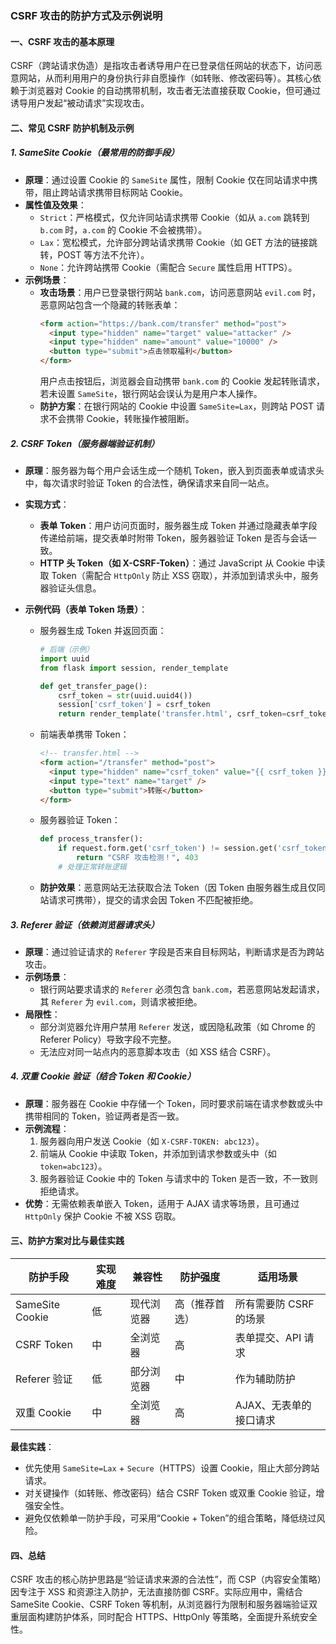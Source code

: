 ### CSRF 攻击的防护方式及示例说明

#### 一、CSRF 攻击的基本原理

CSRF（跨站请求伪造）是指攻击者诱导用户在已登录信任网站的状态下，访问恶意网站，从而利用用户的身份执行非自愿操作（如转账、修改密码等）。其核心依赖于浏览器对 Cookie 的自动携带机制，攻击者无法直接获取 Cookie，但可通过诱导用户发起“被动请求”实现攻击。

#### 二、常见 CSRF 防护机制及示例

##### 1. **SameSite Cookie（最常用的防御手段）**

- **原理**：通过设置 Cookie 的 `SameSite` 属性，限制 Cookie 仅在同站请求中携带，阻止跨站请求携带目标网站 Cookie。
- **属性值及效果**：
  - `Strict`：严格模式，仅允许同站请求携带 Cookie（如从 `a.com` 跳转到 `b.com` 时，`a.com` 的 Cookie 不会被携带）。
  - `Lax`：宽松模式，允许部分跨站请求携带 Cookie（如 GET 方法的链接跳转，POST 等方法不允许）。
  - `None`：允许跨站携带 Cookie（需配合 `Secure` 属性启用 HTTPS）。
- **示例场景**：
  - **攻击场景**：用户已登录银行网站 `bank.com`，访问恶意网站 `evil.com` 时，恶意网站包含一个隐藏的转账表单：
    ```html
    <form action="https://bank.com/transfer" method="post">
      <input type="hidden" name="target" value="attacker" />
      <input type="hidden" name="amount" value="10000" />
      <button type="submit">点击领取福利</button>
    </form>
    ```
    用户点击按钮后，浏览器会自动携带 `bank.com` 的 Cookie 发起转账请求，若未设置 `SameSite`，银行网站会误认为是用户本人操作。
  - **防护方案**：在银行网站的 Cookie 中设置 `SameSite=Lax`，则跨站 POST 请求不会携带 Cookie，转账操作被阻断。

##### 2. **CSRF Token（服务器端验证机制）**

- **原理**：服务器为每个用户会话生成一个随机 Token，嵌入到页面表单或请求头中，每次请求时验证 Token 的合法性，确保请求来自同一站点。
- **实现方式**：
  - **表单 Token**：用户访问页面时，服务器生成 Token 并通过隐藏表单字段传递给前端，提交表单时附带 Token，服务器验证 Token 是否与会话一致。
  - **HTTP 头 Token（如 X-CSRF-Token）**：通过 JavaScript 从 Cookie 中读取 Token（需配合 `HttpOnly` 防止 XSS 窃取），并添加到请求头中，服务器验证头信息。
- **示例代码（表单 Token 场景）**：

  - 服务器生成 Token 并返回页面：

    ```python
    # 后端（示例）
    import uuid
    from flask import session, render_template

    def get_transfer_page():
        csrf_token = str(uuid.uuid4())
        session['csrf_token'] = csrf_token
        return render_template('transfer.html', csrf_token=csrf_token)
    ```

  - 前端表单携带 Token：
    ```html
    <!-- transfer.html -->
    <form action="/transfer" method="post">
      <input type="hidden" name="csrf_token" value="{{ csrf_token }}" />
      <input type="text" name="target" />
      <button type="submit">转账</button>
    </form>
    ```
  - 服务器验证 Token：
    ```python
    def process_transfer():
        if request.form.get('csrf_token') != session.get('csrf_token'):
            return "CSRF 攻击检测！", 403
        # 处理正常转账逻辑
    ```
  - **防护效果**：恶意网站无法获取合法 Token（因 Token 由服务器生成且仅同站请求可携带），提交的请求会因 Token 不匹配被拒绝。

##### 3. **Referer 验证（依赖浏览器请求头）**

- **原理**：通过验证请求的 `Referer` 字段是否来自目标网站，判断请求是否为跨站攻击。
- **示例场景**：
  - 银行网站要求请求的 `Referer` 必须包含 `bank.com`，若恶意网站发起请求，其 `Referer` 为 `evil.com`，则请求被拒绝。
- **局限性**：
  - 部分浏览器允许用户禁用 `Referer` 发送，或因隐私政策（如 Chrome 的 Referer Policy）导致字段不完整。
  - 无法应对同一站点内的恶意脚本攻击（如 XSS 结合 CSRF）。

##### 4. **双重 Cookie 验证（结合 Token 和 Cookie）**

- **原理**：服务器在 Cookie 中存储一个 Token，同时要求前端在请求参数或头中携带相同的 Token，验证两者是否一致。
- **示例流程**：
  1. 服务器向用户发送 Cookie（如 `X-CSRF-TOKEN: abc123`）。
  2. 前端从 Cookie 中读取 Token，并添加到请求参数或头中（如 `token=abc123`）。
  3. 服务器验证 Cookie 中的 Token 与请求中的 Token 是否一致，不一致则拒绝请求。
- **优势**：无需依赖表单嵌入 Token，适用于 AJAX 请求等场景，且可通过 `HttpOnly` 保护 Cookie 不被 XSS 窃取。

#### 三、防护方案对比与最佳实践

| 防护手段        | 实现难度 | 兼容性     | 防护强度       | 适用场景               |
| --------------- | -------- | ---------- | -------------- | ---------------------- |
| SameSite Cookie | 低       | 现代浏览器 | 高（推荐首选） | 所有需要防 CSRF 的场景 |
| CSRF Token      | 中       | 全浏览器   | 高             | 表单提交、API 请求     |
| Referer 验证    | 低       | 部分浏览器 | 中             | 作为辅助防护           |
| 双重 Cookie     | 中       | 全浏览器   | 高             | AJAX、无表单的接口请求 |

**最佳实践**：

- 优先使用 `SameSite=Lax` + `Secure`（HTTPS）设置 Cookie，阻止大部分跨站请求。
- 对关键操作（如转账、修改密码）结合 CSRF Token 或双重 Cookie 验证，增强安全性。
- 避免仅依赖单一防护手段，可采用“Cookie + Token”的组合策略，降低绕过风险。

#### 四、总结

CSRF 攻击的核心防护思路是“验证请求来源的合法性”，而 CSP（内容安全策略）因专注于 XSS 和资源注入防护，无法直接防御 CSRF。实际应用中，需结合 SameSite Cookie、CSRF Token 等机制，从浏览器行为限制和服务器端验证双重层面构建防护体系，同时配合 HTTPS、HttpOnly 等策略，全面提升系统安全性。
